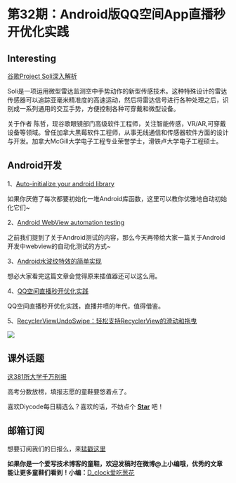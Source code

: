 # 第32期：Android版QQ空间App直播秒开优化实践

## Interesting

[谷歌Project Soli深入解析](https://zhuanlan.zhihu.com/p/21384539)

Soli是一项运用微型雷达监测空中手势动作的新型传感技术。这种特殊设计的雷达传感器可以追踪亚毫米精准度的高速运动，然后将雷达信号进行各种处理之后，识别成一系列通用的交互手势，方便控制各种可穿戴和微型设备。

关于作者
陈哲，现谷歌眼镜部门高级软件工程师，关注智能传感，VR/AR,可穿戴设备等领域。曾任加拿大黑莓软件工程师，从事无线通信和传感器软件方面的设计与开发。加拿大McGill大学电子工程专业荣誉学士，滑铁卢大学电子工程硕士。

## Android开发

1、[Auto-initialize your android library](https://medium.com/@andretietz/auto-initialize-your-android-library-2349daf06920#.6tvhkl203)

如果你厌倦了每次都要初始化一堆Android库函数，这里可以教你优雅地自动初始化它们~

2、[Android WebView automation testing](https://medium.com/azimolabs/android-webview-automation-testing-6311df8fe42e#.3ejbfvp90)

之前我们提到了关于Android测试的内容，那么今天再带给大家一篇关于Android开发中webview的自动化测试的方式~

3、[Android水波纹特效的简单实现](http://www.jianshu.com/p/cba46422de67)

想必大家看完这篇文章会觉得原来插值器还可以这么用。

4、[QQ空间直播秒开优化实践](http://mp.weixin.qq.com/s?__biz=MzI1MTA1MzM2Nw==&mid=2649796799&idx=1&sn=42061b7d021b8d8fba00202286cd9372&scene=1&srcid=0623GSte1FRN6mTgBt3yH7jP#wechat_redirect)

QQ空间直播秒开优化实践，直播井喷的年代，值得借鉴。

5、[RecyclerViewUndoSwipe：轻松支持RecyclerView的滑动和拖曳](https://github.com/HoneyNeutrons/RecyclerViewUndoSwipe)

![](https://camo.githubusercontent.com/633c9f0144b49b6a90edb18e44361f843010cd0f/687474703a2f2f696d6775722e636f6d2f523931554a716c2e676966)

## 课外话题

[这381所大学千万别报](http://mp.weixin.qq.com/s?__biz=MjM5MDQ4MzU5NQ==&mid=2658946935&idx=1&sn=3b3961b897456fd60ff6018f4dd7ea1d&scene=1&srcid=06233kUSM9wyV0e80PDEc95Y#wechat_redirect)

高考分数放榜，填报志愿的童鞋要悠着点了。


 喜欢Diycode每日精选么？喜欢的话，不妨点个 **[Star](https://github.com/DiyCodes/code_news)** 吧！

## 邮箱订阅

想要订阅我们的日报么，来[猛戳这里](http://list.qq.com/cgi-bin/qf_invite?id=d469993d2c888e971c0fbb2309c4d84256968386b126b967)

**如果你是一个爱写技术博客的童鞋，欢迎发稿时在微博@上小编哦，优秀的文章能让更多童鞋们看到！小编：**[D_clock爱吃葱花](http://weibo.com/2480694892/profile?rightmod=1&wvr=6&mod=personinfo&is_all=1)
